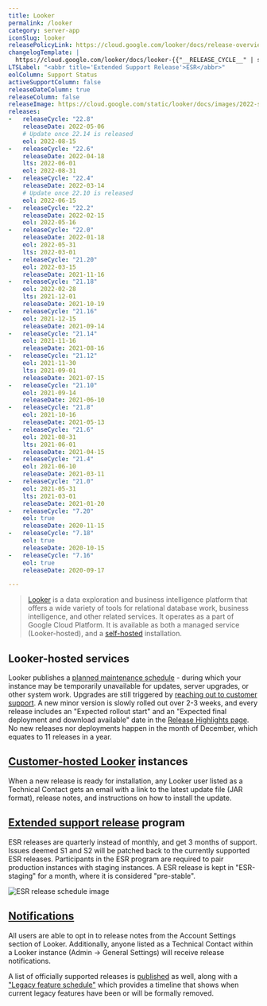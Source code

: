 ```yaml
---
title: Looker
permalink: /looker
category: server-app
iconSlug: looker
releasePolicyLink: https://cloud.google.com/looker/docs/release-overview
changelogTemplate: |
  https://cloud.google.com/looker/docs/looker-{{"__RELEASE_CYCLE__" | split:'.' | first}}-changelog#{{"__RELEASE_CYCLE__" | replace:'.',''}}
LTSLabel: "<abbr title='Extended Support Release'>ESR</abbr>"
eolColumn: Support Status
activeSupportColumn: false
releaseDateColumn: true
releaseColumn: false
releaseImage: https://cloud.google.com/static/looker/docs/images/2022-std-supp-releases.png
releases:
-   releaseCycle: "22.8"
    releaseDate: 2022-05-06
    # Update once 22.14 is released
    eol: 2022-08-15
-   releaseCycle: "22.6"
    releaseDate: 2022-04-18
    lts: 2022-06-01
    eol: 2022-08-31
-   releaseCycle: "22.4"
    releaseDate: 2022-03-14
    # Update once 22.10 is released
    eol: 2022-06-15
-   releaseCycle: "22.2"
    releaseDate: 2022-02-15
    eol: 2022-05-16
-   releaseCycle: "22.0"
    releaseDate: 2022-01-18
    eol: 2022-05-31
    lts: 2022-03-01
-   releaseCycle: "21.20"
    eol: 2022-03-15
    releaseDate: 2021-11-16
-   releaseCycle: "21.18"
    eol: 2022-02-28
    lts: 2021-12-01
    releaseDate: 2021-10-19
-   releaseCycle: "21.16"
    eol: 2021-12-15
    releaseDate: 2021-09-14
-   releaseCycle: "21.14"
    eol: 2021-11-16
    releaseDate: 2021-08-16
-   releaseCycle: "21.12"
    eol: 2021-11-30
    lts: 2021-09-01
    releaseDate: 2021-07-15
-   releaseCycle: "21.10"
    eol: 2021-09-14
    releaseDate: 2021-06-10
-   releaseCycle: "21.8"
    eol: 2021-10-16
    releaseDate: 2021-05-13
-   releaseCycle: "21.6"
    eol: 2021-08-31
    lts: 2021-06-01
    releaseDate: 2021-04-15
-   releaseCycle: "21.4"
    eol: 2021-06-10
    releaseDate: 2021-03-11
-   releaseCycle: "21.0"
    eol: 2021-05-31
    lts: 2021-03-01
    releaseDate: 2021-01-20
-   releaseCycle: "7.20"
    eol: true
    releaseDate: 2020-11-15
-   releaseCycle: "7.18"
    eol: true
    releaseDate: 2020-10-15
-   releaseCycle: "7.16"
    eol: true
    releaseDate: 2020-09-17

---
```


>[Looker](https://www.looker.com/) is a data exploration and business intelligence platform that offers a wide variety of tools for relational database work, business intelligence, and other related services. It operates as a part of Google Cloud Platform. It is available as both a managed service (Looker-hosted), and a [self-hosted](https://cloud.google.com/looker/docs/looker-hosted-installation-steps) installation.

## Looker-hosted services

Looker publishes a [planned maintenance schedule][schedule] - during which your instance may be temporarily unavailable for updates, server upgrades, or other system work. Upgrades are still triggered by [reaching out to customer support][best-practices]. A new minor version is slowly rolled out over 2-3 weeks, and every release includes an "Expected rollout start" and an "Expected final deployment and download available" date in the [Release Highlights page](https://docs.looker.com/relnotes). No new releases nor deployments happen in the month of December, which equates to 11 releases in a year.

## [Customer-hosted Looker][self-hosted] instances

When a new release is ready for installation, any Looker user listed as a Technical Contact gets an email with a link to the latest update file (JAR format), release notes, and instructions on how to install the update.

## [Extended support release][esr] program

ESR releases are quarterly instead of monthly, and get 3 months of support. Issues deemed S1 and S2 will be patched back to the currently supported ESR releases. Participants in the ESR program are required to pair production instances with staging instances. A ESR release is kept in "ESR-staging" for a month, where it is considered "pre-stable".

![ESR release schedule image](https://cloud.google.com/static/looker/docs/images/2022-std-esr-supp-releases.png)

## [Notifications][emails]

All users are able to opt in to release notes from the Account Settings section of Looker. Additionally, anyone listed as a Technical Contact within a Looker instance (Admin -> General Settings) will receive release notifications.

A list of officially supported releases is [published](https://cloud.google.com/looker/docs/officially-supported-releases) as well, along with a ["Legacy feature schedule"][lfs] which provides a timeline that shows when current legacy features have been or will be formally removed.

[self-hosted]: https://cloud.google.com/looker/docs/managing-customer-hosted-deployment "Managing a customer-hosted deployment"
[esr]: https://cloud.google.com/looker/docs/standard-extended-support-release-program-overview "Standard extended support release program overview"
[emails]: https://cloud.google.com/looker/docs/release-deployment-emails "Release deployment emails"
[schedule]: https://cloud.google.com/looker/docs/google-maintenance-policy-for-looker-hosted-services "Google maintenance policy for Looker-hosted services"
[best-practices]: https://cloud.google.com/looker/docs/updating-your-looker-instance "Best Practices when Updating your Looker Instance"
[lfs]: https://cloud.google.com/looker/docs/legacy-feature-schedule#legacy_feature_schedule "Legacy feature schedule"
